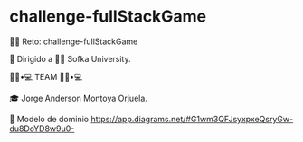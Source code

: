 # challenge-fullStackGame

🧗‍♂️ Reto: challenge-fullStackGame


🚀 Dirigido a 👨‍💻 Sofka University.

👨🏻•💻 TEAM 👨🏻•💻

🎓 Jorge Anderson Montoya Orjuela.

🌋 Modelo de dominio  https://app.diagrams.net/#G1wm3QFJsyxpxeQsryGw-du8DoYD8w9u0-

